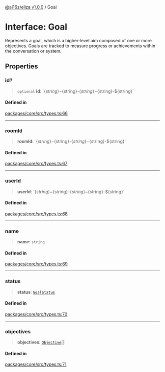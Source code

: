 [@ai16z/eliza v1.0.0](../index.md) / Goal

# Interface: Goal

Represents a goal, which is a higher-level aim composed of one or more objectives. Goals are tracked to measure progress or achievements within the conversation or system.

## Properties

### id?

> `optional` **id**: \`$\{string\}-$\{string\}-$\{string\}-$\{string\}-$\{string\}\`

#### Defined in

[packages/core/src/types.ts:66](https://github.com/0xVitae/DarkSun/blob/main/packages/core/src/types.ts#L66)

***

### roomId

> **roomId**: \`$\{string\}-$\{string\}-$\{string\}-$\{string\}-$\{string\}\`

#### Defined in

[packages/core/src/types.ts:67](https://github.com/0xVitae/DarkSun/blob/main/packages/core/src/types.ts#L67)

***

### userId

> **userId**: \`$\{string\}-$\{string\}-$\{string\}-$\{string\}-$\{string\}\`

#### Defined in

[packages/core/src/types.ts:68](https://github.com/0xVitae/DarkSun/blob/main/packages/core/src/types.ts#L68)

***

### name

> **name**: `string`

#### Defined in

[packages/core/src/types.ts:69](https://github.com/0xVitae/DarkSun/blob/main/packages/core/src/types.ts#L69)

***

### status

> **status**: [`GoalStatus`](../enumerations/GoalStatus.md)

#### Defined in

[packages/core/src/types.ts:70](https://github.com/0xVitae/DarkSun/blob/main/packages/core/src/types.ts#L70)

***

### objectives

> **objectives**: [`Objective`](Objective.md)[]

#### Defined in

[packages/core/src/types.ts:71](https://github.com/0xVitae/DarkSun/blob/main/packages/core/src/types.ts#L71)
